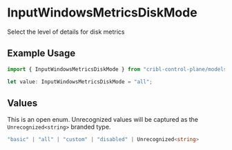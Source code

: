 # InputWindowsMetricsDiskMode

Select the level of details for disk metrics

## Example Usage

```typescript
import { InputWindowsMetricsDiskMode } from "cribl-control-plane/models";

let value: InputWindowsMetricsDiskMode = "all";
```

## Values

This is an open enum. Unrecognized values will be captured as the `Unrecognized<string>` branded type.

```typescript
"basic" | "all" | "custom" | "disabled" | Unrecognized<string>
```